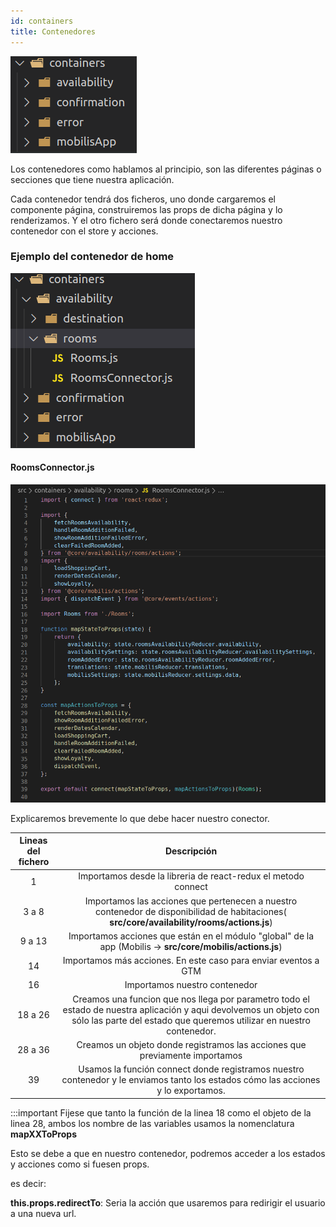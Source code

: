 ```yaml
---
id: containers
title: Contenedores
---
```


![img](../../static/img/structure/containers.png)

Los contenedores como hablamos al principio, son las diferentes páginas o secciones que tiene nuestra aplicación.

Cada contenedor tendrá dos ficheros, uno donde cargaremos el componente página, construiremos las props de dicha página y lo renderizamos. Y el otro fichero será donde conectaremos nuestro contenedor con el store y acciones.

### Ejemplo del contenedor de home

![img](../../static/img/structure/containers__availability_rooms.png)

#### RoomsConnector.js
![img](../../static/img/structure/container__availability_example.png)

Explicaremos brevemente lo que debe hacer nuestro conector.

| Lineas del fichero         |     Descripción|   
| :-----------: | :-----------: |
| 1             | Importamos desde la libreria de react-redux el metodo connect |
| 3 a 8         | Importamos las acciones que pertenecen a nuestro contenedor de disponibilidad de habitaciones( **src/core/availability/rooms/actions.js**) |
| 9 a 13      |   Importamos acciones que están en el módulo "global" de la app (Mobilis -> **src/core/mobilis/actions.js**)    |
| 14 |  Importamos más acciones. En este caso para enviar eventos a GTM    |
| 16 |  Importamos nuestro contenedor    |
| 18 a 26 |  Creamos una funcion que nos llega por parametro todo el estado de nuestra aplicación y aqui devolvemos un objeto con sólo las parte del estado que queremos utilizar en nuestro contenedor.    |
| 28 a 36 |  Creamos un objeto donde registramos las acciones que previamente importamos    |
| 39 |  Usamos la función connect donde registramos nuestro contenedor y le enviamos tanto los estados cómo las acciones y lo exportamos.    |

:::important
Fijese que tanto la función de la linea 18 como el objeto de la linea 28, ambos los nombre de las variables usamos la nomenclatura **mapXXToProps**

Esto se debe a que en nuestro contenedor, podremos acceder a los estados y acciones como si fuesen props.

es decir:

**this.props.redirectTo**: Seria la acción que usaremos para redirigir el usuario a una nueva url.
